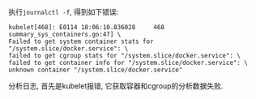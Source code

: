 

执行`journalctl -f`, 得到如下错误:

```
kubelet[468]: E0114 18:06:10.836028     468 summary_sys_containers.go:47] \
Failed to get system container stats for "/system.slice/docker.service": \
failed to get cgroup stats for "/system.slice/docker.service": \
failed to get container info for "/system.slice/docker.service": \
unknown container "/system.slice/docker.service"
```

分析日志, 首先是kubelet报错, 它获取容器和cgroup的分析数据失败.